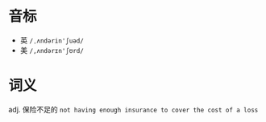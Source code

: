 # 音标

- 英 `/ˌʌndərin'ʃuəd/`
- 美 `/,ʌndərɪn'ʃʊrd/`

# 词义

adj. 保险不足的
`not having enough insurance to cover the cost of a loss `

